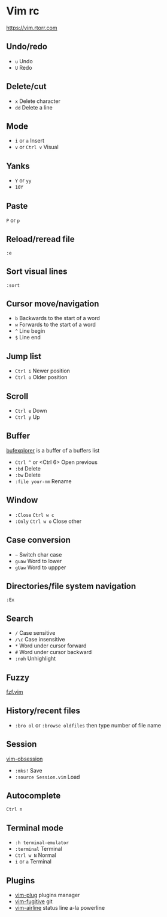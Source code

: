 # Vim rc

https://vim.rtorr.com

## Undo/redo

* `u` Undo
* `U` Redo

## Delete/cut

* `x`  Delete character
* `dd` Delete a line

## Mode

* `i` or `a`      Insert
* `v` or `Ctrl v` Visual

## Yanks

* `Y` or `yy`
* `10Y`

## Paste

`P` or `p`

## Reload/reread file

`:e`

## Sort visual lines

`:sort`

## Cursor move/navigation

* `b` Backwards to the start of a word
* `w` Forwards to the start of a word
* `^` Line begin
* `$` Line end

## Jump list

* `Ctrl i` Newer position
* `Ctrl o` Older position

## Scroll

* `Ctrl e` Down
* `Ctrl y` Up

## Buffer

[bufexplorer][] is a buffer of a buffers list

* `Ctrl ^` or <Ctrl 6>  Open previous
* `:bd`                 Delete
* `:bw`                 Delete
* `:file your-nm`       Rename

[bufexplorer]: https://github.com/jlanzarotta/bufexplorer

## Window

* `:Close` `Ctrl w c`
* `:Only`  `Ctrl w o` Close other

## Case conversion

* `~`    Switch char case
* `guaw` Word to lower
* `gUaw` Word to uppper

## Directories/file system navigation

`:Ex`

## Search

* `/`    Case sensitive
* `/\c`  Case insensitive
* `*`    Word under cursor forward
* `#`    Word under cursor backward
* `:noh` Unhighlight

## Fuzzy

[fzf.vim][]

[fzf.vim]: https://github.com/junegunn/fzf.vim

## History/recent files

* `:bro ol` or `:browse oldfiles` then type number of file name

## Session

[vim-obsession][]

* `:mks!`               Save
* `:source Session.vim` Load

[vim-obsession]: https://github.com/tpope/vim-obsession

## Autocomplete

`Ctrl n`

## Terminal mode

* `:h terminal-emulator`
* `:terminal` Terminal
* `Ctrl w N`     Normal
* `i` or `a`  Terminal

## Plugins

* [vim-plug][] plugins manager
* [vim-fugitive][] git
* [vim-airline][] status line a-la powerline

[vim-plug]: https://github.com/junegunn/vim-plug
[vim-fugitive]: https://github.com/tpope/vim-fugitive
[vim-airline]: https://github.com/vim-airline/vim-airline

